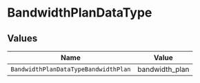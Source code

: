 # BandwidthPlanDataType


## Values

| Name                                 | Value                                |
| ------------------------------------ | ------------------------------------ |
| `BandwidthPlanDataTypeBandwidthPlan` | bandwidth_plan                       |